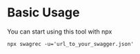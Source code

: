 # Basic Usage

You can start using this tool with npx
```shell
npx swagrec -u='url_to_your_swagger.json' 
```